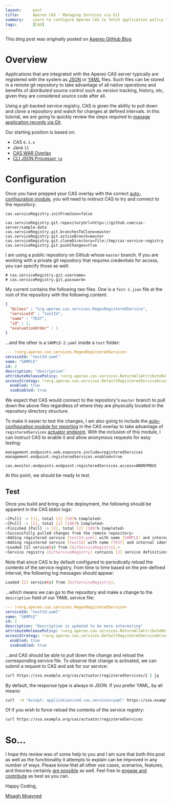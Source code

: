 ```yaml
---
layout:     post
title:      Apereo CAS - Managing Services via Git
summary:    Learn to configure Apereo CAS to fetch application policy files and service records for its service registry from remote git repositories.
tags:       [CAS]
---
```


<div class="alert alert-success"><i class="far fa-lightbulb"></i> This blog post was originally posted on <a href="https://github.com/apereo/apereo.github.io">Apereo GitHub Blog</a>.</div>

# Overview

Applications that are integrated with the Apereo CAS server typically are registered with the system as [JSON](https://apereo.github.io/cas/development/services/JSON-Service-Management.html) or [YAML](https://apereo.github.io/cas/development/services/YAML-Service-Management.html) files. Such files can be stored in a remote git repository to take advantage of all native operations and benefits of *distributed* source control such as version tracking, history, etc, given they are considered source code after all.

Using a git-backed service registry, CAS is given the ability to pull down and *clone* a repository and watch for changes at defined intervals. In this tutorial, we are going to quickly review the steps required to [manage application records via Git](https://apereo.github.io/cas/development/services/Git-Service-Management.html).

Our starting position is based on:

- CAS `6.1.x`
- Java `11`
- [CAS WAR Overlay](https://github.com/apereo/cas-overlay-template)
- [CLI JSON Processor `jq`](https://stedolan.github.io/jq/)

# Configuration

Once you have prepped your CAS overlay with the correct [auto-configuration module](https://apereo.github.io/cas/development/services/Git-Service-Management.html), you will need to instruct CAS to try and connect to the repository:

```properties
cas.serviceRegistry.initFromJson=false

cas.serviceRegistry.git.repositoryUrl=https://github.com/cas-server/sample-data
cas.serviceRegistry.git.branchesToClone=master
cas.serviceRegistry.git.activeBranch=master
cas.serviceRegistry.git.cloneDirectory=file:/tmp/cas-service-registry
cas.serviceRegistry.git.pushChanges=true
```

I am using a public repository on Github whose `master` branch. If you are working with a private git repository that requires credentials for access, you can specify those as well:

```properties
# cas.serviceRegistry.git.username=
# cas.serviceRegistry.git.password=
```

My current contains the following two files. One is a `Test-1.json` file at the root of the repository with the following content:

```json
{
  "@class" : "org.apereo.cas.services.RegexRegisteredService",
  "serviceId" : "testId",
  "name" : "TEST",
  "id" : 1,
  "evaluationOrder" : 1
}
```

...and the other is a `SAMPLE-2.yaml` inside a `test` folder:

```yaml
--- !<org.apereo.cas.services.RegexRegisteredService>
serviceId: "testId-yaml"
name: "SAMPLE"
id: 2
description: "description"
attributeReleasePolicy: !<org.apereo.cas.services.ReturnAllAttributeReleasePolicy> {}
accessStrategy: !<org.apereo.cas.services.DefaultRegisteredServiceAccessStrategy>
  enabled: true
  ssoEnabled: true
```

We expect that CAS would connect to the repository's `master` branch to pull down the above files regardless of where they are physically located in the repository directory structure.

To make it easier to test the changes, I am also going to include the [auto-configuration module for reporting](https://apereo.github.io/cas/development/monitoring/Monitoring-Statistics.html#cas-endpoints) in the CAS overlay to take advantage of `registeredServices` [actuator endpoint](https://apereo.github.io/cas/development/services/Service-Management.html#administrative-endpoints). With the inclusion of this module, I can instruct CAS to enable it and allow anonymous requests for easy testing:

```properties
management.endpoints.web.exposure.include=registeredServices
management.endpoint.registeredServices.enabled=true

cas.monitor.endpoints.endpoint.registeredServices.access=ANONYMOUS
```

At this point, we should be ready to test.

## Test

Once you build and bring up the deployment, the following should be apparent in the CAS `DEBUG` logs:

```bash
<[Pull] -> [1], total [2] [50]% Completed>
<[Pull] -> [2], total [2] [100]% Completed>
<Finished [Pull] -> [2], total [2] [100]% Completed>
<Successfully pulled changes from the remote repository>
<Adding registered service [testId-yaml] with name [SAMPLE] and internal identifier [2]>
<Adding registered service [testId] with name [TEST] and internal identifier [1]>
<Loaded [2] service(s) from [GitServiceRegistry].>
<Service registry [GitServiceRegistry] contains [2] service definitions>
```

Note that since CAS is by default configured to periodically reload the contents of the service registry, from time to time based on the pre-defined interval, the following log messages should appear:

```bash
Loaded [2] service(s) from [GitServiceRegistry].
```

...which means we can go to the repository and make a change to the `description` field of our YAML service file:

```yaml
--- !<org.apereo.cas.services.RegexRegisteredService>
serviceId: "testId-yaml"
name: "SAMPLE"
id: 2
description: "Description is updated to be more interesting"
attributeReleasePolicy: !<org.apereo.cas.services.ReturnAllAttributeReleasePolicy> {}
accessStrategy: !<org.apereo.cas.services.DefaultRegisteredServiceAccessStrategy>
  enabled: true
  ssoEnabled: true
```

...and CAS should be able to *pull* down the change and reload the corresponding service file. To observe that change is activated, we can submit a request to CAS and ask for our service:

```bash
curl https://sso.example.org/cas/actuator/registeredServices/2 | jq
```

By default, the response type is always in JSON. If you prefer YAML, by all means:

```bash
curl  -H "Accept: application/vnd.cas.services+yaml" https://sso.example.org/cas/actuator/registeredServices/2
```

Of if you wish to force-reload the contents of the service registry:

```bash
curl https://sso.example.org/cas/actuator/registeredServices
```

# So...

I hope this review was of some help to you and I am sure that both this post as well as the functionality it attempts to explain can be improved in any number of ways. Please know that all other use cases, scenarios, features, and theories certainly [are possible](https://apereo.github.io/2017/02/18/onthe-theoryof-possibility/) as well. Feel free to [engage and contribute](https://apereo.github.io/cas/developer/Contributor-Guidelines.html) as best as you can.

Happy Coding,

[Misagh Moayyed](https://fawnoos.com)
